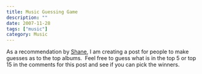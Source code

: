 ```yaml
---
title: Music Guessing Game
description: ""
date: 2007-11-28
tags: ["music"]
category: Music
---
```



As a recommendation by <a href="https://web.archive.org/web/20131211165823/http://www.imshane.com/">Shane</a>, I am creating a post for people to make guesses as to the top albums.&nbsp; Feel free to guess what is in the top 5 or top 15 in the comments for this post and see if you can pick the winners.
